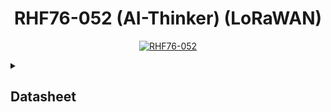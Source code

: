 <div align="center">
<h1> RHF76-052 (AI-Thinker) (LoRaWAN) </h1>

[![RHF76-052](https://img.shields.io/badge/RHF76_052-006699?style=for-the-badge&logo=Wikiquote&logoColor=white&labelColor=000000&?logoWidth=40)]()

</div>




<details><summary><h2><b>Datasheet</b></h2></summary>
<p>

[![datasheet.pdf]()](https://github.com/St3v3n-4n4/Anapy_IoT/blob/main/Hardware/RHF76-052/Datasheet/ai-thinker_rhf-76-052_hardware_design_guide_v03_.pdf)

</p>
</details>